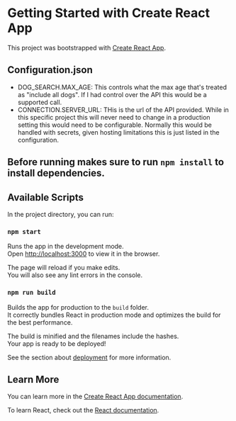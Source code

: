 # Getting Started with Create React App

This project was bootstrapped with [Create React App](https://github.com/facebook/create-react-app).

## Configuration.json
* DOG_SEARCH.MAX_AGE: This controls what the max age that's treated as "include all dogs". If I had control over the API this would be a supported call.
* CONNECTION.SERVER_URL: THis is the url of the API provided. While in this specific project this will never need to change in a production setting this would need to be configurable. Normally this would be handled with secrets, given hosting limitations this is just listed in the configuration.

## Before running makes sure to run `npm install` to install dependencies.

## Available Scripts

In the project directory, you can run:

### `npm start`

Runs the app in the development mode.\
Open [http://localhost:3000](http://localhost:3000) to view it in the browser.

The page will reload if you make edits.\
You will also see any lint errors in the console.

### `npm run build`

Builds the app for production to the `build` folder.\
It correctly bundles React in production mode and optimizes the build for the best performance.

The build is minified and the filenames include the hashes.\
Your app is ready to be deployed!

See the section about [deployment](https://facebook.github.io/create-react-app/docs/deployment) for more information.

## Learn More

You can learn more in the [Create React App documentation](https://facebook.github.io/create-react-app/docs/getting-started).

To learn React, check out the [React documentation](https://reactjs.org/).
